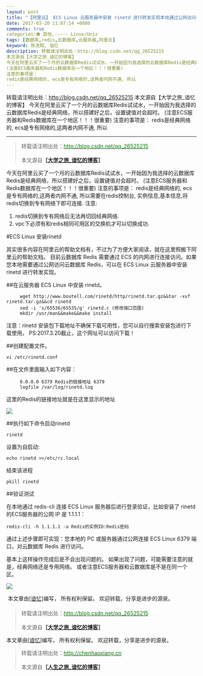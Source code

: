 ```yaml
---
layout: post
title: "【阿里云】 ECS Linux 云服务器中安装 rinetd 进行转发实现本地通过公网访问云数据库 Redis"
date: 2017-03-20 11:07:14 +0800
comments: true
categories:❻ 其他,----- Linux/Unix
tags: [数据库,redis,云数据库,云服务器,阿里云]
keyword: 陈浩翔, 谙忆
description: 转载请注明出处：http://blog.csdn.net/qq_26525215
本文源自【大学之旅_谙忆的博客】
今天在阿里云买了一个月的云数据库Redis试试水，一开始因为我选择的云数据库Redis是经典网络，所以搭建好之后，设置键值对会超时。 
(注意ECS服务器和Redis数据库在一个地区！！！很重要) 
注意的事项是： 
redis是经典网络的, ecs是专有网络的,这两者内网不通, 所以 
---
```



转载请注明出处：http://blog.csdn.net/qq_26525215
本文源自【大学之旅_谙忆的博客】
今天在阿里云买了一个月的云数据库Redis试试水，一开始因为我选择的云数据库Redis是经典网络，所以搭建好之后，设置键值对会超时。 
(注意ECS服务器和Redis数据库在一个地区！！！很重要) 
注意的事项是： 
redis是经典网络的, ecs是专有网络的,这两者内网不通, 所以
<!-- more -->
----------

<blockquote cite='陈浩翔'>
<p background-color='#D3D3D3'>转载请注明出处：<a href='http://blog.csdn.net/qq_26525215'><font color="green">http://blog.csdn.net/qq_26525215</font></a><br><br>
本文源自<strong>【<a href='http://blog.csdn.net/qq_26525215' target='_blank'>大学之旅_谙忆的博客</a>】</strong></p>
</blockquote>

今天在阿里云买了一个月的云数据库Redis试试水，一开始因为我选择的云数据库Redis是经典网络，所以搭建好之后，设置键值对会超时。
(注意ECS服务器和Redis数据库在一个地区！！！很重要)
注意的事项是：
redis是经典网络的, ecs是专有网络的,这两者内网不通, 所以需要在redis控制台, 实例信息,基本信息,将redis切换到专有网络下即可连接. 
注意: 
1. redis切换到专有网络后无法再切回经典网络. 
2. vpc下必须有和redis相同可用区的交换机才可以切换成功. 

#ECS Linux 安装rinetd 

其实很多内容在阿里云的帮助文档有，不过为了方便大家阅读，就在这里照搬下阿里云的帮助文档。
目前云数据库 Redis 需要通过 ECS 的内网进行连接访问。如果您本地需要通过公网访问云数据库 Redis，可以在 ECS Linux 云服务器中安装 rinetd 进行转发实现。

##在云服务器 ECS Linux 中安装 rinetd。

```
     wget http://www.boutell.com/rinetd/http/rinetd.tar.gz&&tar -xvf rinetd.tar.gz&&cd rinetd
     sed -i 's/65536/65535/g' rinetd.c (修改端口范围)
     mkdir /usr/man&&make&&make install
```
注意：rinetd 安装包下载地址不确保下载可用性，您可以自行搜索安装包进行下载使用。
PS:2017.3.20截止，这个网址可以访问下载！

##创建配置文件。

```
vi /etc/rinetd.conf
```

##在文件里面输入如下内容：

```
     0.0.0.0 6379 Redis的链接地址 6379
     logfile /var/log/rinetd.log
```
这里的Redis的链接地址就是在这里显示的地址

![](http://img.blog.csdn.net/20170320230230700?watermark/2/text/aHR0cDovL2Jsb2cuY3Nkbi5uZXQvcXFfMjY1MjUyMTU=/font/5a6L5L2T/fontsize/400/fill/I0JBQkFCMA==/dissolve/70/gravity/SouthEast)

##执行如下命令启动rinetd

```
rinetd
```

设置为自启动:

```
echo rinetd >>/etc/rc.local
```

结束该进程

```
pkill rinetd
```

##验证测试

在本地通过 redis-cli 连接 ECS Linux 服务器后进行登录验证，比如安装了 rinetd 的ECS服务器的公网 IP 是 1.1.1.1：
```
redis-cli -h 1.1.1.1 -a Redis的实例ID:Redis密码
```
通过上述步骤即可实现：您本地的 PC 或服务器通过公网连接 ECS Linux 6379 端口，对云数据库 Redis 进行访问。

基本上这样操作完成后是不会出现问题的。
如果出现了问题，可能需要注意的就是，经典网络还是专用网络。
或者注意ECS服务器和云数据库是不是在同一个区。

![](http://img.blog.csdn.net/20170320230606070?watermark/2/text/aHR0cDovL2Jsb2cuY3Nkbi5uZXQvcXFfMjY1MjUyMTU=/font/5a6L5L2T/fontsize/400/fill/I0JBQkFCMA==/dissolve/70/gravity/SouthEast)


本文章由<a href="https://chenhaoxiang.github.io/">[谙忆]</a>编写， 所有权利保留。 
欢迎转载，分享是进步的源泉。
<blockquote cite='陈浩翔'>
<p background-color='#D3D3D3'>转载请注明出处：<a href='http://blog.csdn.net/qq_26525215'><font color="green">http://blog.csdn.net/qq_26525215</font></a><br><br>
本文源自<strong>【<a href='http://blog.csdn.net/qq_26525215' target='_blank'>大学之旅_谙忆的博客</a>】</strong></p>
</blockquote>



本文章由<a href="http://chenhaoxiang.cn/">[谙忆]</a>编写， 所有权利保留。 
欢迎转载，分享是进步的源泉。
<blockquote cite='陈浩翔'>
<p background-color='#D3D3D3'>转载请注明出处：<a href='http://chenhaoxiang.cn'><font color="green">http://chenhaoxiang.cn</font></a><br><br>
本文源自<strong>【<a href='http://chenhaoxiang.cn' target='_blank'>人生之旅_谙忆的博客</a>】</strong></p>
</blockquote>

